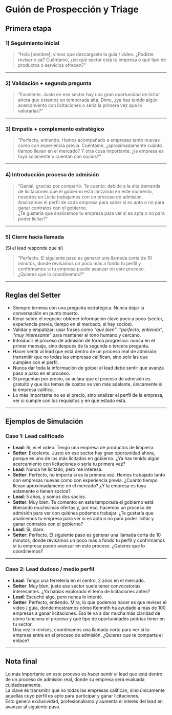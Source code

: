 # Guión de Prospección y Triage

## Primera etapa

### 1) Seguimiento inicial
> “Hola [nombre], vimos que descargaste la guía / video. ¿Pudiste revisarlo ya? Cuéntame, ¿en qué sector está tu empresa o qué tipo de productos o servicios ofrecen?”

---

### 2) Validación + segunda pregunta
> “Excelente. Justo en ese sector hay una gran oportunidad de licitar ahora que estamos en temporada alta. Dime, ¿ya has tenido algún acercamiento con licitaciones o sería la primera vez que lo valorarías?”

---

### 3) Empatía + complemento estratégico
> “Perfecto, entiendo. Hemos acompañado a empresas tanto nuevas como con experiencia previa. Cuéntame, ¿aproximadamente cuánto tiempo llevan en el mercado? Y otra cosa importante: ¿la empresa es tuya solamente o cuentan con socios?”

---

### 4) Introducción proceso de admisión
> “Genial, gracias por compartir. Te cuento: debido a la alta demanda de licitaciones que el gobierno está lanzando en este momento, nosotros en Licita trabajamos con un proceso de admisión. Analizamos el perfil de cada empresa para saber si es apta o no para ganar contratos con el gobierno.  
¿Te gustaría que analicemos tu empresa para ver si es apta o no para poder licitar?”

---

### 5) Cierre hacia llamada
(Si el lead responde que sí)  
> “Perfecto. El siguiente paso es generar una llamada corta de 10 minutos, donde revisamos un poco más a fondo tu perfil y confirmamos si tu empresa puede avanzar en este proceso.  
¿Quieres que lo coordinemos?”

---

## Reglas del Setter

- Siempre termina con una pregunta estratégica. Nunca dejar la conversación en punto muerto.  
- Iterar sobre el negocio: obtener información clave poco a poco (sector, experiencia previa, tiempo en el mercado, si hay socios).  
- Validar y empatizar: usar frases como *“qué bien”*, *“perfecto, entiendo”*, *“muy interesante”* para mantener el tono humano y cercano.  
- Introducir el proceso de admisión de forma progresiva: nunca en el primer mensaje, sino después de la segunda o tercera pregunta.  
- Hacer sentir al lead que está dentro de un proceso real de admisión: transmitir que no todas las empresas califican, sino solo las que cumplen con el perfil.  
- Nunca dar toda la información de golpe: el lead debe sentir que avanza paso a paso en el proceso.  
- Si preguntan por precio, se aclara que el proceso de admisión es gratuito y que los temas de costos se ven más adelante, únicamente si la empresa califica.  
- Lo más importante no es el precio, sino analizar el perfil de la empresa, ver si cumple con los requisitos y en qué estado está.  

---

## Ejemplos de Simulación

### Caso 1: Lead calificado
- **Lead**: Sí, vi el video. Tengo una empresa de productos de limpieza.  
- **Setter**: Excelente. Justo en ese sector hay gran oportunidad ahora, porque es uno de los más licitados en gobierno. ¿Ya has tenido algún acercamiento con licitaciones o sería tu primera vez?  
- **Lead**: Nunca he licitado, pero me interesa.  
- **Setter**: Perfecto, no importa si es la primera vez. Hemos trabajado tanto con empresas nuevas como con experiencia previa. ¿Cuánto tiempo llevan aproximadamente en el mercado? ¿Y la empresa es tuya solamente o tienen socios?  
- **Lead**: 5 años, y somos dos socios.  
- **Setter**: Muy bien. Te comento: en esta temporada el gobierno está liberando muchísimas ofertas y, por eso, hacemos un proceso de admisión para ver con quiénes podemos trabajar. ¿Te gustaría que analicemos tu empresa para ver si es apta o no para poder licitar y ganar contratos con el gobierno?  
- **Lead**: Sí, claro.  
- **Setter**: Perfecto. El siguiente paso es generar una llamada corta de 10 minutos, donde revisamos un poco más a fondo tu perfil y confirmamos si tu empresa puede avanzar en este proceso. ¿Quieres que lo coordinemos?  

---

### Caso 2: Lead dudoso / medio perfil
- **Lead**: Tengo una ferretería en el centro, 2 años en el mercado.  
- **Setter**: Muy bien, justo ese sector suele tener convocatorias interesantes. ¿Ya habías explorado el tema de licitaciones antes?  
- **Lead**: Escuché algo, pero nunca lo intenté.  
- **Setter**: Perfecto, entiendo. Mira, lo que podemos hacer es que revises el video / guía, donde mostramos cómo Kenneth ha ayudado a más de 100 empresas a ganar licitaciones. Eso te va a dar mucha más claridad de cómo funciona el proceso y qué tipo de oportunidades podrías tener en tu sector.  
Una vez lo revises, coordinamos una llamada corta para ver si tu empresa entra en el proceso de admisión. ¿Quieres que te comparta el enlace?  

---

## Nota final
Lo más importante en este proceso es hacer sentir al lead que está dentro de un proceso de admisión real, donde su empresa será evaluada cuidadosamente.  
La clave es transmitir que no todas las empresas califican, sino únicamente aquellas cuyo perfil es apto para participar y ganar licitaciones.  
Esto genera exclusividad, profesionalismo y aumenta el interés del lead en avanzar al siguiente paso.

